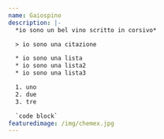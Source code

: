 ```yaml
---
name: Gaiospino
description: |-
  *io sono un bel vino scritto in corsivo*

  > io sono una citazione

  * io sono una lista
  * io sono una lista2
  * io sono una lista3

  1. uno
  2. due
  3. tre

  `code block`
featuredimage: /img/chemex.jpg
---
```

